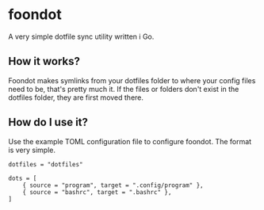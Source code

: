 # foondot

A very simple dotfile sync utility written i Go.

## How it works?

Foondot makes symlinks from your dotfiles folder to where your config files need to be, that's pretty much it.
If the files or folders don't exist in the dotfiles folder, they are first moved there.

## How do I use it?

Use the example TOML configuration file to configure foondot. The format is very simple.

```
dotfiles = "dotfiles"

dots = [
    { source = "program", target = ".config/program" },
    { source = "bashrc", target = ".bashrc" },
]
```
